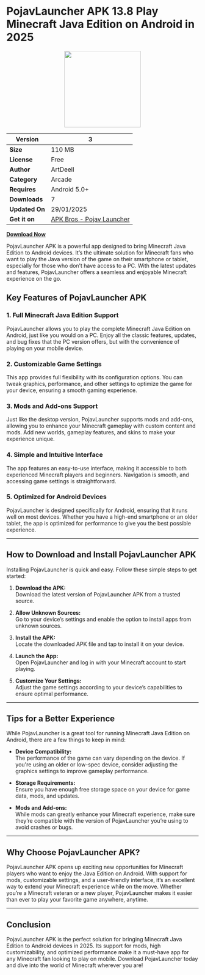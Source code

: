# PojavLauncher APK 13.8 Play Minecraft Java Edition on Android in 2025

<p align="center">
  <img src="https://github.com/user-attachments/assets/3e32298e-1cf1-41f9-b5e0-8070996c2d76" width="200" />
</p>

| **Version**         | 3                |
|---------------------|------------------|
| **Size**            | 110 MB           |
| **License**         | Free             |
| **Author**          | ArtDeell         |
| **Category**        | Arcade           |
| **Requires**        | Android 5.0+     |
| **Downloads**       | 7                |
| **Updated On**      | 29/01/2025       |
| **Get it on**       | [APK Bros - Pojav Launcher](https://apkbros.com/pojavlauncher-apk/) |

[**Download Now**](https://apkbros.com/pojavlauncher-apk/)

PojavLauncher APK is a powerful app designed to bring Minecraft Java Edition to Android devices. It’s the ultimate solution for Minecraft fans who want to play the Java version of the game on their smartphone or tablet, especially for those who don’t have access to a PC. With the latest updates and features, PojavLauncher offers a seamless and enjoyable Minecraft experience on the go.



## Key Features of PojavLauncher APK

### 1. Full Minecraft Java Edition Support  
PojavLauncher allows you to play the complete Minecraft Java Edition on Android, just like you would on a PC. Enjoy all the classic features, updates, and bug fixes that the PC version offers, but with the convenience of playing on your mobile device.

### 2. Customizable Game Settings  
This app provides full flexibility with its configuration options. You can tweak graphics, performance, and other settings to optimize the game for your device, ensuring a smooth gaming experience.

### 3. Mods and Add-ons Support  
Just like the desktop version, PojavLauncher supports mods and add-ons, allowing you to enhance your Minecraft gameplay with custom content and mods. Add new worlds, gameplay features, and skins to make your experience unique.

### 4. Simple and Intuitive Interface  
The app features an easy-to-use interface, making it accessible to both experienced Minecraft players and beginners. Navigation is smooth, and accessing game settings is straightforward.

### 5. Optimized for Android Devices  
PojavLauncher is designed specifically for Android, ensuring that it runs well on most devices. Whether you have a high-end smartphone or an older tablet, the app is optimized for performance to give you the best possible experience.

---

## How to Download and Install PojavLauncher APK

Installing PojavLauncher is quick and easy. Follow these simple steps to get started:

1. **Download the APK:**  
   Download the latest version of PojavLauncher APK from a trusted source.
   
2. **Allow Unknown Sources:**  
   Go to your device’s settings and enable the option to install apps from unknown sources.
   
3. **Install the APK:**  
   Locate the downloaded APK file and tap to install it on your device.
   
4. **Launch the App:**  
   Open PojavLauncher and log in with your Minecraft account to start playing.
   
5. **Customize Your Settings:**  
   Adjust the game settings according to your device’s capabilities to ensure optimal performance.

---

## Tips for a Better Experience

While PojavLauncher is a great tool for running Minecraft Java Edition on Android, there are a few things to keep in mind:

- **Device Compatibility:**  
  The performance of the game can vary depending on the device. If you're using an older or low-spec device, consider adjusting the graphics settings to improve gameplay performance.

- **Storage Requirements:**  
  Ensure you have enough free storage space on your device for game data, mods, and updates.

- **Mods and Add-ons:**  
  While mods can greatly enhance your Minecraft experience, make sure they’re compatible with the version of PojavLauncher you’re using to avoid crashes or bugs.

---

## Why Choose PojavLauncher APK?

PojavLauncher APK opens up exciting new opportunities for Minecraft players who want to enjoy the Java Edition on Android. With support for mods, customizable settings, and a user-friendly interface, it’s an excellent way to extend your Minecraft experience while on the move. Whether you’re a Minecraft veteran or a new player, PojavLauncher makes it easier than ever to play your favorite game anywhere, anytime.

---

## Conclusion  
PojavLauncher APK is the perfect solution for bringing Minecraft Java Edition to Android devices in 2025. Its support for mods, high customizability, and optimized performance make it a must-have app for any Minecraft fan looking to play on mobile. Download PojavLauncher today and dive into the world of Minecraft wherever you are!
